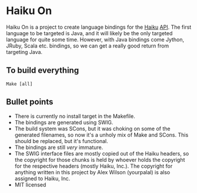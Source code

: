 Haiku On
===============
Haiku On is a project to create language bindings for the [Haiku](http://haiku-os.org) [API](http://api.haiku-os.org). The first language to be targeted is Java, and it will likely be the only targeted language for quite some time. However, with Java bindings come Jython, JRuby, Scala etc. bindings, so we can get a really good return from targeting Java.

To build everything
---------------
    Make [all]

Bullet points
---------------
 *  There is currently no install target in the Makefile.
 *  The bindings are generated using SWIG.
 *  The build system was SCons, but it was choking on some of the generated filenames, so now it's a unholy mix of Make and SCons. This should be replaced, but it's functional.
 *  The bindings are still *very* immature.
 *  The SWIG interface files are mostly copied out of the Haiku headers, so the copyright for those chunks is held by whoever holds the copyright for the respective headers (mostly Haiku, Inc.). The copyright for anything written in this project by Alex Wilson (yourpalal) is also assigned to Haiku, Inc.
 *  MIT licensed